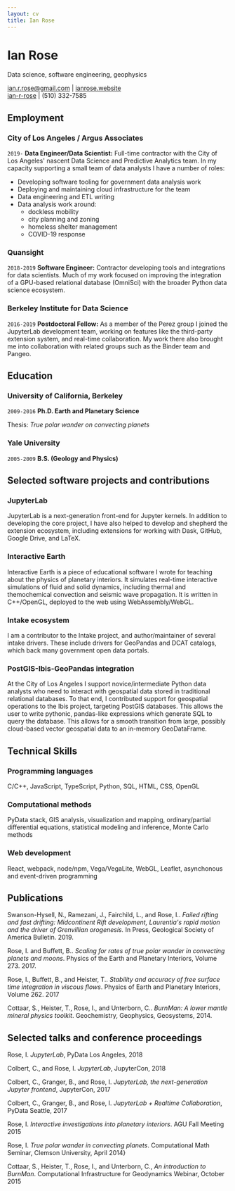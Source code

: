 ```yaml
---
layout: cv
title: Ian Rose
---
```

# Ian Rose
Data science, software engineering, geophysics

<div id="webaddress">
<a href="mailto:ian.r.rose@gmail.com">ian.r.rose@gmail.com</a>
| <a href="http://ianrose.website">ianrose.website</a>
<br> <a href="http://github.com/ian-r-rose">ian-r-rose</a>
| <a>(510) 332-7585</a>
</div>


## Employment

### City of Los Angeles / Argus Associates

`2019-`
**Data Engineer/Data Scientist:** Full-time contractor with the City of Los Angeles' nascent Data Science and Predictive Analytics team. In my capacity supporting a small team of data analysts I have a number of roles:

* Developing software tooling for government data analysis work
* Deploying and maintaining cloud infrastructure for the team
* Data engineering and ETL writing
* Data analysis work around:
    * dockless mobility
    * city planning and zoning
    * homeless shelter management
    * COVID-19 response

### Quansight

`2018-2019`
**Software Engineer:** Contractor developing tools and integrations for data scientists.
Much of my work focused on improving the integration of a GPU-based relational database (OmniSci)
with the broader Python data science ecosystem.


### Berkeley Institute for Data Science

`2016-2019`
**Postdoctoral Fellow:** As a member of the Perez group
I joined the JupyterLab development team, working on features like
the third-party extension system, and real-time collaboration.
My work there also brought me into collaboration with related groups such as the
Binder team and Pangeo.

## Education

### University of California, Berkeley

`2009-2016`
**Ph.D. Earth and Planetary Science**

Thesis: *True polar wander on convecting planets*


### Yale University

`2005-2009`
**B.S. (Geology and Physics)**

## Selected software projects and contributions

### JupyterLab

JupyterLab is a next-generation front-end for Jupyter kernels.
In addition to developing the core project,
I have also helped to develop and shepherd the extension ecosystem,
including extensions for working with Dask, GitHub, Google Drive, and LaTeX.

### Interactive Earth

Interactive Earth is a piece of educational software I wrote for teaching about the physics of planetary interiors.
It simulates real-time interactive simulations of fluid and solid dynamics,
including thermal and themochemical convection and seismic wave propagation.
It is written in C++/OpenGL, deployed to the web using WebAssembly/WebGL.

### Intake ecosystem

I am a contributor to the Intake project, and author/maintainer of several intake drivers. These include drivers for GeoPandas and DCAT catalogs, which back many government open data portals.

### PostGIS-Ibis-GeoPandas integration

At the City of Los Angeles I support novice/intermediate Python data analysts who need to interact with geospatial data stored in traditional relational databases.
To that end, I contributed support for geospatial operations to the Ibis project, targeting PostGIS databases.
This allows the user to write pythonic, pandas-like expressions which generate SQL to query the database.
This allows for a smooth transition from large, possibly cloud-based vector geospatial data to an in-memory GeoDataFrame.

## Technical Skills

### Programming languages
C/C++, JavaScript, TypeScript, Python, SQL, HTML, CSS, OpenGL

### Computational methods
PyData stack, GIS analysis, visualization and mapping, ordinary/partial differential equations, statistical modeling and inference, Monte Carlo methods

### Web development
React, webpack, node/npm, Vega/VegaLite, WebGL, Leaflet, asynchonous and event-driven programming


## Publications

Swanson-Hysell, N., Ramezani, J., Fairchild, L., and Rose, I.. *Failed rifting and fast drifting: Midcontinent Rift development, Laurentia's rapid motion and the driver of Grenvillian orogenesis.* In Press, Geological Society of America Bulletin. 2019.


Rose, I. and Buffett, B.. *Scaling for rates of true polar wander in convecting planets and moons*. Physics of the Earth and Planetary Interiors, Volume 273. 2017.

Rose, I., Buffett, B., and Heister, T.. *Stability and accuracy of free surface time integration in viscous flows*. Physics of Earth and Planetary Interiors, Volume 262. 2017

Cottaar, S., Heister, T., Rose, I., and Unterborn, C.. *BurnMan: A lower mantle mineral physics toolkit*. Geochemistry, Geophysics, Geosystems, 2014.

## Selected talks and conference proceedings

Rose, I. *JupyterLab*, PyData Los Angeles, 2018

Colbert, C., and Rose, I. *JupyterLab*, JupyterCon, 2018

Colbert, C., Granger, B., and Rose, I. *JupyterLab, the next-generation Jupyter frontend*, JupyterCon, 2017

Colbert, C., Granger, B., and Rose, I. *JupyterLab + Realtime Collaboration*, PyData Seattle, 2017

Rose, I. *Interactive investigations into planetary interiors*. AGU Fall Meeting 2015

Rose, I. *True polar wander in convecting planets*. Computational Math Seminar, Clemson University, April 2014}

Cottaar, S., Heister, T., Rose, I., and Unterborn, C., *An introduction to BurnMan*. Computational Infrastructure for Geodynamics Webinar, October 2015
